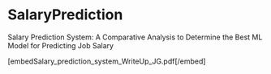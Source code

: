 # SalaryPrediction
Salary Prediction System: A Comparative Analysis to Determine the Best ML Model for Predicting Job Salary

[embedSalary_prediction_system_WriteUp_JG.pdf[/embed]
